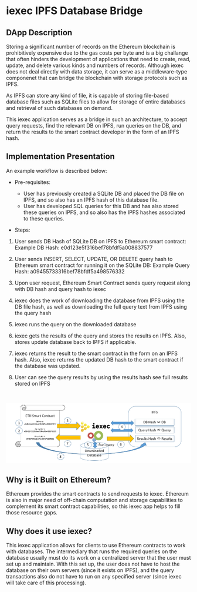# iexec IPFS Database Bridge

## DApp Description

Storing a significant number of records on the Ethereum blockchain is prohibitively expensive due to the gas costs per byte and is a big challange that often hinders the development of applications that need to create, read, update, and delete various kinds and numbers of records. 
Although iexec does not deal directly with data storage, it can serve as a middleware-type componenet that can bridge the blockchain with storage protocols such as IPFS.

As IPFS can store any kind of file, it is capable of storing file-based database files such as SQLite files to allow for storage of entire databases and retrieval of such databases on demand.

This iexec application serves as a bridge in such an architecture, to accept query requests, find the relevant DB on IPFS, run queries on the DB, and return the results to the smart contract developer in the form of an IPFS hash. 

## Implementation Presentation

An example workflow is described below:

* Pre-requisites: 
	* User has previously created a SQLite DB and placed the DB file on IPFS, and so also has an IPFS hash of this database file.
	* User has developed SQL queries for this DB and has also stored these queries on IPFS, and so also has the IPFS hashes associated to these queries.

* Steps:
1. User sends DB Hash of SQLite DB on IPFS to Ethereum smart contract:
Example DB Hash: e0d123e5f316bef78bfdf5a008837577 

2. User sends INSERT, SELECT, UPDATE, OR DELETE query hash to Ethereum smart contract for running it on the SQLite DB:
Example Query Hash: a09455733316bef78bfdf5a498576332 

3. Upon user request, Ethereum Smart Contract sends query request along with DB hash and query hash to iexec

4. iexec does the work of downloading the database from IPFS using the DB file hash, as well as downloading the full query text from IPFS using the query hash 

5. iexec runs the query on the downloaded database

6. iexec gets the results of the query and stores the results on IPFS. Also, stores update database back to IPFS if applicable.

7. iexec returns the result to the smart contract in the form on an IPFS hash. Also, iexec returns the updated DB hash to the smart contract if the database was updated.

8. User can see the query results by using the results hash see full results stored on IPFS

<br>


![alt text](https://github.com/ZeroPointThree17/iexec-dapp-samples/blob/dapp-challenge/images/iexec-ipfs-db-bridge.png?raw=true "iexec IPFS Database Bridge")

## Why is it Built on Ethereum?

Ethereum provides the smart contracts to send requests to iexec. Ethereum is also in major need of off-chain computation and storage capabilities to complement its smart contract capabilities, so this iexec app helps to fill those resource gaps.

## Why does it use iexec?

This iexec application allows for clients to use Ethereum contracts to work with databases. The intermediary that runs the required queries on the database usually must do its work on a centralized server that the user must set up and maintain. With this set up, the user does not have to host the database on their own servers (since it exists on IPFS), and the query transactions also do not have to run on any specified server (since iexec will take care of this processing).
